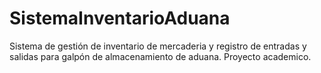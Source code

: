 # SistemaInventarioAduana
Sistema de gestión de inventario de mercaderia y registro de entradas y salidas para galpón de almacenamiento de aduana. Proyecto academico. 
